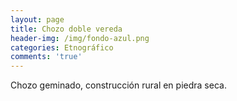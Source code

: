 ```yaml
---
layout: page
title: Chozo doble vereda
header-img: /img/fondo-azul.png
categories: Etnográfico
comments: 'true'
---
```



Chozo geminado, construcción rural en piedra seca.

<div class="photos">
</div>
